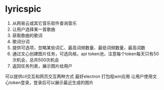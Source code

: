# lyricspic


1. 从网易云或其它音乐软件查询音乐
2. 让用户选择某一首歌曲
3. 获取歌曲的歌词
4. 歌词分词
5. 提供可选项，忽略某些词汇、最高词频数量、最低词频数量，最高词数
6. 通过文心创建图片任务，可选风格，api token池，注意每个token每天只有50次机会，总共500次机会
7. 返回任务列表，展示图片给用户

可以提供cli交互和网页交互两种方式
最好electron 打包程win应用
让用户使用文心token登录，登录后可以展示最近生成的图片


